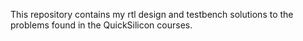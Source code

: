 This repository contains my rtl design and testbench solutions to the problems found in the QuickSilicon courses. 
